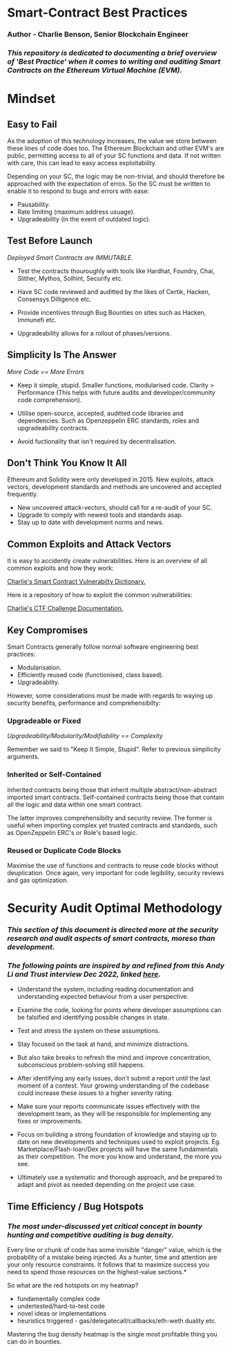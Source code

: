 # Smart-Contract Best Practices

### Author - Charlie Benson, Senior Blockchain Engineer

### *This repository is dedicated to documenting a brief overview of 'Best Practice' when it comes to writing and auditing Smart Contracts on the Ethereum Virtual Machine (EVM).*




# Mindset

## Easy to Fail
As the adoption of this technology increases, the value we store between these lines of code does too. 
The Ethereum Blockchain and other EVM's are public, permitting access to all of your SC functions and data. If not written with care, this can lead to easy access exploitability.


Depending on your SC, the logic may be non-trivial, and should therefore be approached with the expectation of erros. So the SC must be written to enable it to respond to bugs and errors with ease:
- Pausability.
- Rate limiting (maximum address usuage).
- Upgradeability (in the event of outdated logic).

## Test Before Launch
*Deployed Smart Contracts are IMMUTABLE.* 

- Test the contracts thouroughly with tools like Hardhat, Foundry, Chai, Slither, Mythos, Solhint, Securify etc.

- Have SC code reviewed and auditted by the likes of Certik, Hacken, Consensys Dilligence etc.

- Provide incentives through Bug Bounties on sites such as Hacken, Immunefi etc.

- Upgradeability allows for a rollout of phases/versions.

## Simplicity Is The Answer

*More Code == More Errors*

- Keep it simple, stupid. Smaller functions, modularised code. Clarity > Performance (This helps with future audits and developer/community code comprehension).

- Utilise open-source, accepted, auditted code libraries and dependencies. Such as Openzeppelin ERC standards, roles and upgradeability contracts.

- Avoid fuctionality that isn't required by decentralisation.

## Don't Think You Know It All

Ethereum and Solidity were only developed in 2015. New exploits, attack vectors, development standards and methods are uncovered and accepted frequently.


- New uncovered attack-vectors, should call for a re-audit of your SC.
- Upgrade to comply with newest tools and standards asap.
- Stay up to date with development norms and news.

## Common Exploits and Attack Vectors

It is easy to accidently create vulnerabilities. Here is an overview of all common exploits and how they work:

[Charlie's Smart Contract Vulnerabilty Dictionary.](https://github.com/CharlieJRBenson/Smart-Contract-Vulnerability-Dictionary)

Here is a repository of how to exploit the common vulnerabilities:

[Charlie's CTF Challenge Documentation.](https://www.github.com/CharlieJRBenson/SmartContractHacking)


## Key Compromises

Smart Contracts generally follow normal software engineering best practices:
- Modularisation.
- Efficiently reused code (functionised, class based).
- Upgradeablity.

However, some considerations must be made with regards to waying up security benefits, performance and comprehensibilty:

### Upgradeable or Fixed

*Upgradeability/Modularity/Modifiability == Complexity*

Remember we said to "Keep It Simple, Stupid". Refer to previous simpilicity arguments.

### Inherited or Self-Contained

Inherited contracts being those that inherit multiple abstract/non-abstract imported smart contracts.
Self-contained contracts being those that contain all the logic and data within one smart contract.

The latter improves comprehensibilty and security review. The former is useful when importing complex yet trusted contracts and standards, such as OpenZeppelin ERC's or Role's based logic.

### Reused or Duplicate Code Blocks

Maximise the use of functions and contracts to reuse code blocks without deuplication. Once again, very important for code legibility, security reviews and gas optimization.

# Security Audit Optimal Methodology

### *This section of this document is directed more at the security research and audit aspects of smart contracts, moreso than development.*

### *The following points are inspired by and refined from this Andy Li and Trust interview Dec 2022, linked [here](https://www.youtube.com/watch?v=NC4uzV-syIw&t=4099s&ab_channel=AndyLi).*

- Understand the system, including reading documentation and understanding expected behaviour from a user perspective.

- Examine the code, looking for points where developer assumptions can be falsified and identifying possible changes in state.

- Test and stress the system on these assumptions.

- Stay focused on the task at hand, and minimize distractions.

- But also take breaks to refresh the mind and improve concentration, subconscious problem-solving still happens.

- After identifying any early issues, don't submit a report until the last moment of a contest. Your growing understanding of the codebase could increase these issues to a higher severity rating.

- Make sure your reports communicate issues effectively with the development team, as they will be responsible for implementing any fixes or improvements.

- Focus on building a strong foundation of knowledge and staying up to date on new developments and techniques used to exploit projects.
Eg. Marketplace/Flash-loan/Dex projects will have the same fundamentals as their competition. The more you know and understand, the more you see.

- Ultimately use a systematic and thorough approach, and be prepared to adapt and pivot as needed depending on the project use case.

## Time Efficiency / Bug Hotspots

### *The most under-discussed yet critical concept in bounty hunting and competitive auditing is bug density.*

Every line or chunk of code has some invisible "danger" value, which is the probability of a mistake being injected. As a hunter, time and attention are your only resource constraints. It follows that to maximize success you need to spend those resources on the highest-value sections.* 

So what are the red hotspots on my heatmap?
- fundamentally complex code
- undertested/hard-to-test code
- novel ideas or implementations
- heuristics triggered - gas/delegatecall/callbacks/eth-weth duality etc.

Mastering the bug density heatmap is the single most profitable thing you can do in bounties.

